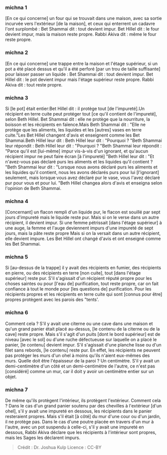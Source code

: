 
### michna 1
[En ce qui concerne] un four qui se trouvait dans une maison, avec sa sortie incurvée vers l'extérieur [de la maison], et ceux qui enterrent un cadavre l'ont surplombé : Bet Shammai dit : tout devient impur. Bet Hillel dit : le four devient impur, mais la maison reste propre. Rabbi Akiva dit : même le four reste propre.

### michna 2
[En ce qui concerne] une trappe entre la maison et l'étage supérieur, si un pot a été placé dessus et qu'il a été perforé [par un trou de taille suffisante] pour laisser passer un liquide : Bet Shammai dit : tout devient impur. Bet Hillel dit : le pot devient impur mais l'étage supérieur reste propre. Rabbi Akiva dit : tout reste propre.

### michna 3
Si [le pot] était entier:Bet Hillel dit : il protège tout [de l'impureté].Un récipient en terre cuite peut protéger tout [ce qu'il contient de l'impureté], selon Beth Hillel. Bet Shammai dit : elle ne protège que la nourriture, la boisson et les récipients en faïence.Mais Beth Shammai dit : "Elle ne protège que les aliments, les liquides et les [autres] vases en terre cuite."Les Bet Hillel changent d'avis et enseignent comme les Bet Shammai.Beth Hillel leur dit : Beth Hillel leur dit : "Pourquoi ? "Beth Shammai leur répondit :  Beth Hillel leur dit : "Pourquoi ? "Beth Shammai leur répondit : "Parce qu'il est [lui-même] impur vis-à-vis d'un ignorant, et qu'aucun récipient impur ne peut faire écran [à l'impureté] "Beth Hillel leur dit :  "Et n'avez-vous pas déclaré purs les aliments et les liquides qu'il contient ? "Beth Shammai leur dit :  "Lorsque nous avons déclaré purs les aliments et les liquides qu'il contient, nous les avons déclarés purs pour lui [l'ignorant] seulement, mais lorsque vous avez déclaré pur le vase, vous l'avez déclaré pur pour vous et pour lui. "Beth Hillel changea alors d'avis et enseigna selon l'opinion de Beth Shammai.

### michna 4
[Concernant] un flacon rempli d'un liquide pur, le flacon est souillé par sept jours d'impureté mais le liquide reste pur. Mais si on le verse dans un autre récipient, il devient impur. Si une femme pétrissait [dans l'étage supérieur] à une auge, la femme et l'auge deviennent impurs d'une impureté de sept jours, mais la pâte reste propre Mais si on la versait dans un autre récipient, elle devient impure. Les Bet Hillel ont changé d'avis et ont enseigné comme les Bet Shammai.

### michna 5
Si [au-dessus de la trappe] il y avait des récipients en fumier, des récipients en pierre, ou des récipients en terre [non cuite], tout [dans l'étage supérieur] reste pur. S'il s'agissait d'un récipient réputé propre pour les choses saintes ou pour [l'eau de] purification, tout reste propre, car on fait confiance à tout le monde pour [les questions de] purification. Pour les récipients propres et les récipients en terre cuite qui sont [connus pour être] propres protègent avec les parois des "tents'.

### michna 6
Comment cela ? S'il y avait une citerne ou une cave dans une maison et qu'un grand panier était placé au-dessus, [le contenu de la citerne ou de la cave] reste propre. Mais s'il s'agit d'un puits [dont le bord supérieur] est de niveau [avec le sol] ou d'une ruche défectueuse sur laquelle on a placé le panier, [le contenu] devient impur. S'il s'agissait d'une planche lisse ou d'un filet sans rebords, [le contenu] reste pur. En effet, les récipients ne peuvent pas protéger les murs d'un ohel à moins qu'ils n'aient eux-mêmes des murs. Quelle doit être l'épaisseur de la paroi ? Un centimètre. S'il y avait un demi-centimètre d'un côté et un demi-centimètre de l'autre, ce n'est pas [considéré] comme un mur, car il doit y avoir un centimètre entier sur un objet.

### michna 7
De même qu'ils protègent l'intérieur, ils protègent l'extérieur. Comment cela ?  Dans le cas d'un grand panier soutenu par des chevilles à l'extérieur [d'un ohel], s'il y avait une impureté en dessous, les récipients dans le panier resteraient propres. Mais s'il était [à côté] du mur d'une cour ou d'un jardin, il ne protège pas. Dans le cas d'une poutre placée en travers d'un mur à l'autre, avec un pot suspendu à celle-ci, s'il y avait une impureté en dessous, Rabbi Akiva déclare que les récipients à l'intérieur sont propres, mais les Sages les déclarent impurs.

>Crédit : Dr. Joshua Kulp
>Licence : CC-BY